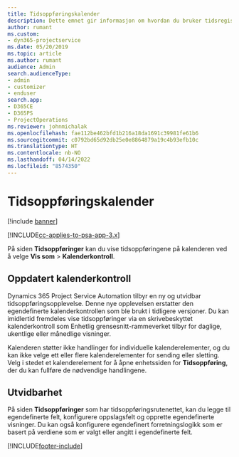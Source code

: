 ```yaml
---
title: Tidsoppføringskalender
description: Dette emnet gir informasjon om hvordan du bruker tidsregistreringskalenderen.
author: rumant
ms.custom:
- dyn365-projectservice
ms.date: 05/20/2019
ms.topic: article
ms.author: rumant
audience: Admin
search.audienceType:
- admin
- customizer
- enduser
search.app:
- D365CE
- D365PS
- ProjectOperations
ms.reviewer: johnmichalak
ms.openlocfilehash: fae112be462bfd1b216a18da1691c39981fe61b6
ms.sourcegitcommit: c0792bd65d92db25e0e8864879a19c4b93efb10c
ms.translationtype: HT
ms.contentlocale: nb-NO
ms.lasthandoff: 04/14/2022
ms.locfileid: "8574350"
---
```

# <a name="time-entry-calendar"></a>Tidsoppføringskalender

[!include [banner](../includes/psa-now-project-operations.md)]

[!INCLUDE[cc-applies-to-psa-app-3.x](../includes/cc-applies-to-psa-app-3x.md)]

På siden **Tidsoppføringer** kan du vise tidsoppføringene på kalenderen ved å velge **Vis som** \> **Kalenderkontroll**.

## <a name="updated-calendar-control"></a>Oppdatert kalenderkontroll

Dynamics 365 Project Service Automation tilbyr en ny og utvidbar tidsoppføringsopplevelse. Denne nye opplevelsen erstatter den egendefinerte kalenderkontrollen som ble brukt i tidligere versjoner. Du kan imidlertid fremdeles vise tidsoppføringer via en skrivebeskyttet kalenderkontroll som Enhetlig grensesnitt-rammeverket tilbyr for daglige, ukentlige eller månedlige visninger.

Kalenderen støtter ikke handlinger for individuelle kalenderelementer, og du kan ikke velge ett eller flere kalenderelementer for sending eller sletting. Velg i stedet et kalenderelement for å åpne enhetssiden for **Tidsoppføring**, der du kan fullføre de nødvendige handlingene.

## <a name="extensibility"></a>Utvidbarhet

På siden **Tidsoppføringer** som har tidsoppføringsrutenettet, kan du legge til egendefinerte felt, konfigurere oppslagsfelt og opprette egendefinerte visninger. Du kan også konfigurere egendefinert forretningslogikk som er basert på verdiene som er valgt eller angitt i egendefinerte felt.


[!INCLUDE[footer-include](../includes/footer-banner.md)]
